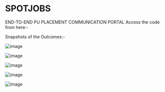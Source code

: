 # SPOTJOBS
END-TO-END PU PLACEMENT COMMUNICATION PORTAL 
Access the code from here:- 

Snapshots of the Outcomes:-

![image](https://github.com/jayuhm24/SPOTJOBS/assets/96139386/b822cd6c-a1a9-4469-86b2-967517592759)

![image](https://github.com/jayuhm24/SPOTJOBS/assets/96139386/b33ff3b9-1b91-4b83-bfef-e9aaa1777bd7)

![image](https://github.com/jayuhm24/SPOTJOBS/assets/96139386/e4fe5ccf-bd08-4325-a716-3d4033a59174)

![image](https://github.com/jayuhm24/SPOTJOBS/assets/96139386/7fa1d8c4-c740-4b70-8297-15387e15a7ef)

![image](https://github.com/jayuhm24/SPOTJOBS/assets/96139386/4f050cc9-8efc-4015-9edf-54792fc8d3cc)





